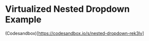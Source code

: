 # Virtualized Nested Dropdown Example

(Codesandbox)[https://codesandbox.io/s/nested-dropdown-rek3lv]

